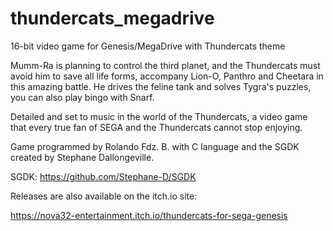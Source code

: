 # thundercats_megadrive
16-bit video game for Genesis/MegaDrive with Thundercats theme


Mumm-Ra is planning to control the third planet, and the Thundercats must avoid him to save all life forms, accompany Lion-O, Panthro and Cheetara in this amazing battle. He drives the feline tank and solves Tygra's puzzles, you can also play bingo with Snarf.

Detailed and set to music in the world of the Thundercats, a video game that every true fan of SEGA and the Thundercats cannot stop enjoying.

Game programmed by Rolando Fdz. B. with C language and the SGDK created by Stephane Dallongeville.

SGDK: https://github.com/Stephane-D/SGDK

Releases are also available on the itch.io site:

https://nova32-entertainment.itch.io/thundercats-for-sega-genesis




